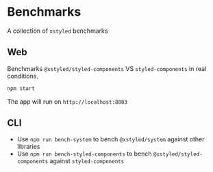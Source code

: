 # Benchmarks

A collection of `xstyled` benchmarks

## Web

Benchmarks `@xstyled/styled-components` VS `styled-components` in real conditions.

```bash
npm start
```

The app will run on `http://localhost:8083`

## CLI

- Use `npm run bench-system` to bench `@xstyled/system` against other libraries
- Use `npm run bench-styled-components` to bench `@xstyled/styled-components` against `styled-components`
